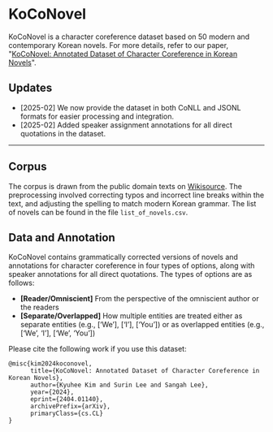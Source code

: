# KoCoNovel
KoCoNovel is a character coreference dataset based on 50 modern and contemporary Korean novels. For more details, refer to our paper, "[KoCoNovel: Annotated Dataset of Character Coreference in Korean Novels](https://arxiv.org/abs/2404.01140)".

## Updates
- [2025-02] We now provide the dataset in both CoNLL and JSONL formats for easier processing and integration.
- [2025-02] Added speaker assignment annotations for all direct quotations in the dataset.
---

## Corpus
The corpus is drawn from the public domain texts on [Wikisource](https://ko.wikisource.org/wiki/). The preprocessing involved correcting typos and incorrect line breaks within the text, and adjusting the spelling to match modern Korean grammar. The list of novels can be found in the file `list_of_novels.csv`.

## Data and Annotation
KoCoNovel contains grammatically corrected versions of novels and annotations for character coreference in four types of options, along with speaker annotations for all direct quotations. The types of options are as follows:

- **[Reader/Omniscient]** From the perspective of the omniscient author or the readers
- **[Separate/Overlapped]** How multiple entities are treated either as separate entities (e.g., [‘We’], [‘I’], [‘You’]) or as overlapped entities (e.g., [‘We’, ‘I’], [‘We’, ‘You’]) 




Please cite the following work if you use this dataset:
```
@misc{kim2024koconovel,
      title={KoCoNovel: Annotated Dataset of Character Coreference in Korean Novels}, 
      author={Kyuhee Kim and Surin Lee and Sangah Lee},
      year={2024},
      eprint={2404.01140},
      archivePrefix={arXiv},
      primaryClass={cs.CL}
}
```


